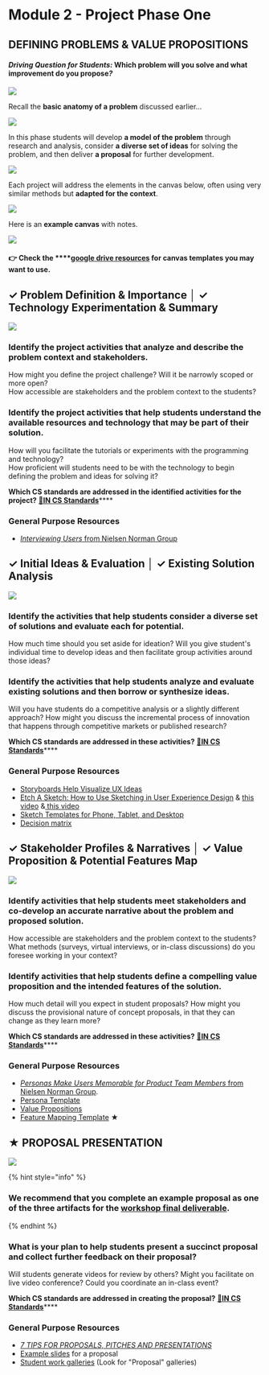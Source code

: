 # Module 2 - Project Phase One

## DEFINING PROBLEMS & VALUE PROPOSITIONS

#### _**Driving Question for Students:**_  **Which problem will you solve and what improvement do you propose**_**?**_

![](../.gitbook/assets/vidcoming.png)

Recall the **basic anatomy of a problem** discussed earlier...

![](../.gitbook/assets/image%20%286%29.png)

In this phase students will develop **a model of the problem** through research and analysis, consider **a diverse set of ideas** for solving the problem, and then deliver **a proposal** for further development.

![](../.gitbook/assets/image%20%2814%29.png)

Each project will address the elements in the canvas below, often using very similar methods but **adapted for the context**.

![](../.gitbook/assets/image%20%283%29.png)

Here is an **example canvas** with notes.

![](../.gitbook/assets/trivia_-1-define-problem-and-propose-solution-canvas-with-notes.png)

#### 👉 Check the ****[**google drive resources**](resources.md) for canvas templates you may want to use.

## **✓ Problem Definition & Importance │ ✓ Technology Experimentation & Summary**

![](../.gitbook/assets/vidcoming.png)

### Identify the project activities that analyze and describe the problem context and stakeholders.

How might you define the project challenge? Will it be narrowly scoped or more open?  
How accessible are stakeholders and the problem context to the students?

### Identify the project activities that help students understand the available resources and technology that may be part of their solution.

How will you facilitate the tutorials or experiments with the programming and technology?  
How proficient will students need to be with the technology to begin defining the problem and ideas for solving it?

**Which CS standards are addressed in the identified activities for the project?** [**🔗IN CS Standards**](https://www.doe.in.gov/sites/default/files/wf-stem/ind-k-12-computer-science-standards.pdf)\*\*\*\*

### **General Purpose Resources**

* [_Interviewing Users_ from Nielsen Norman Group](https://www.nngroup.com/articles/interviewing-users/)

## **✓ Initial Ideas & Evaluation │ ✓ Existing Solution Analysis**

![](../.gitbook/assets/vidcoming.png)

### Identify the activities that help students consider a diverse set of solutions and evaluate each for potential. 

How much time should you set aside for ideation? Will you give student's individual time to develop ideas and then facilitate group activities around those ideas? 

### Identify the activities that help students analyze and evaluate existing solutions and then borrow or synthesize ideas.

Will you have students do a competitive analysis or a slightly different approach? How might you discuss the incremental process of innovation that happens through competitive markets or published research?

**Which CS standards are addressed in these activities?** [**🔗IN CS Standards**](https://www.doe.in.gov/sites/default/files/wf-stem/ind-k-12-computer-science-standards.pdf)\*\*\*\*

### **General Purpose Resources**

* [Storyboards Help Visualize UX Ideas](https://www.nngroup.com/articles/storyboards-visualize-ideas/)
* [Etch A Sketch: How to Use Sketching in User Experience Design](https://www.interaction-design.org/literature/article/etch-a-sketch-how-to-use-sketching-in-user-experience-design) & [this video](https://www.youtube.com/watch?v=LskLyDOSfAc) &[ this video](https://www.youtube.com/watch?v=MwidSAlbEB8)
* [Sketch Templates for Phone, Tablet, and Desktop](https://drive.google.com/open?id=1Xq2I690nLybxSX_k1b0SKzcH40PCmbY3)
* [Decision matrix](https://www.nngroup.com/articles/prioritization-matrices/)

## **✓ Stakeholder Profiles & Narratives │ ✓ Value Proposition & Potential Features Map**

![](../.gitbook/assets/vidcoming.png)

### Identify activities that help students meet stakeholders and co-develop an accurate narrative about the problem and proposed solution. 

How accessible are stakeholders and the problem context to the students? What methods \(surveys, virtual interviews, or in-class discussions\) do you foresee working in your context?

### Identify activities that help students define a compelling value proposition and the intended features of the solution.

How much detail will you expect in student proposals? How might you discuss the provisional nature of concept proposals, in that they can change as they learn more?

**Which CS standards are addressed in these activities?** [**🔗IN CS Standards**](https://www.doe.in.gov/sites/default/files/wf-stem/ind-k-12-computer-science-standards.pdf)\*\*\*\*

### **General Purpose Resources**

* [_Personas Make Users Memorable for Product Team Members_ from Nielsen Norman Group](https://www.nngroup.com/articles/persona/).
* [Persona Template](https://drive.google.com/open?id=1osCQyHANhkd-mhSi3pqS-eDHLCoJ6HWfLkiK4UPMOkI)
* [Value Propositions](https://docs.idew.org/principles-and-practices/practices/design-practices/value-proposition)
* [Feature Mapping Template](https://docs.google.com/drawings/d/1OEoQqVJDBLXdPB3JnsXv3474TWtEQ7uTLy_Pfs-y18Q/edit?usp=sharing) ★

## **★ PROPOSAL PRESENTATION**

![](../.gitbook/assets/vidcoming.png)

{% hint style="info" %}
### We recommend that you complete an example proposal as one of the three artifacts for the [workshop final deliverable](workshop-deliverable.md).
{% endhint %}

### **What is your plan to help students present a succinct proposal and collect further feedback on their proposal?** 

Will students generate videos for review by others?  Might you facilitate on live video conference? Could you coordinate an in-class event?

**Which CS standards are addressed in creating the proposal?** [**🔗IN CS Standards**](https://www.doe.in.gov/sites/default/files/wf-stem/ind-k-12-computer-science-standards.pdf)\*\*\*\*

### **General Purpose Resources**

* [_7 TIPS FOR PROPOSALS, PITCHES AND PRESENTATIONS_](https://www.americanexpress.com/us/small-business/openforum/articles/7-tips-for-proposals-pitches-and-presentations/)
* [Example slides](https://docs.idew.org/principles-and-practices/practices/design-practices/concept-proposals#examples) for a proposal
* [Student work galleries](https://galleries.idew.org) \(Look for "Proposal" galleries\)

